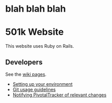 # blah blah blah
# 501k Website

This website uses Ruby on Rails.

## Developers

See the [wiki pages](https://github.com/roy98102/levi/wiki).

* [Setting up your environment](levi/wiki/Setting-up-your-environment)
* [Git usage guidelines](levi/wiki/Git-usage-guidelines)
* [Notifying PivotalTracker of relevant changes](levi/wiki/PivotalTracker-Integration)
